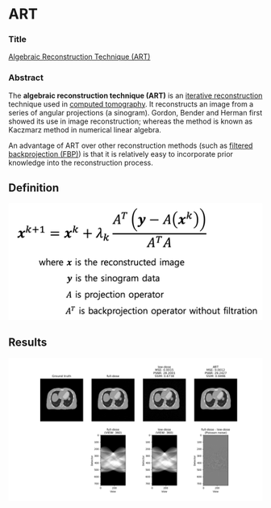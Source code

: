 # ART

### Title
[Algebraic Reconstruction Technique (ART)](https://en.wikipedia.org/wiki/Algebraic_reconstruction_technique)

### Abstract
The **algebraic reconstruction technique (ART)** is an [iterative reconstruction](https://en.wikipedia.org/wiki/Iterative_reconstruction) technique used in [computed tomography](https://en.wikipedia.org/wiki/CT_scan). It reconstructs an image from a series of angular projections (a sinogram). Gordon, Bender and Herman first showed its use in image reconstruction; whereas the method is known as Kaczmarz method in numerical linear algebra.

An advantage of ART over other reconstruction methods (such as [filtered backprojection (FBP)](https://en.wikipedia.org/wiki/Radon_transform)) is that it is relatively easy to incorporate prior knowledge into the reconstruction process.


## Definition
![alt text](./img/eq_ART.png "Equation of ART")

## Results
![alt text](./img/reconstructed_image.png "Reconstructed by ART")